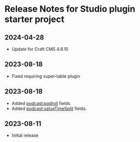 # Release Notes for Studio plugin starter project

## 2024-04-28

- Update for Craft CMS 4.8.10

## 2023-08-18

- Fixed requiring super-table plugin

## 2023-08-18

- Added <podcast:podroll> fields.
- Added <podcast:valueTimeSplit> fields.

## 2023-08-11

- Initial release